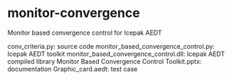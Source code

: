 # monitor-convergence
Monitor based convergence control for Icepak AEDT

conv_criteria.py: source code
monitor_based_convergence_control.py: Icepak AEDT toolkit
monitor_based_convergence_control.dll: Icepak AEDT compiled library
Monitor Based Convergence Control Toolkit.pptx: documentation
Graphic_card.aedt: test case
